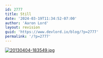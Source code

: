 ```yaml
---
id: 2777
title: Still
date: '2024-03-19T11:34:52-07:00'
author: 'Aaron Lord'
layout: revision
guid: 'https://www.devlord.io/blog/?p=2777'
permalink: '/?p=2777'
---
```


<a href="/blog/wp-content/uploads/2013/04/20130404-183549.jpg"><img class="alignnone size-full" alt="20130404-183549.jpg" src="/blog/wp-content/uploads/2013/04/20130404-183549.jpg" /></a>